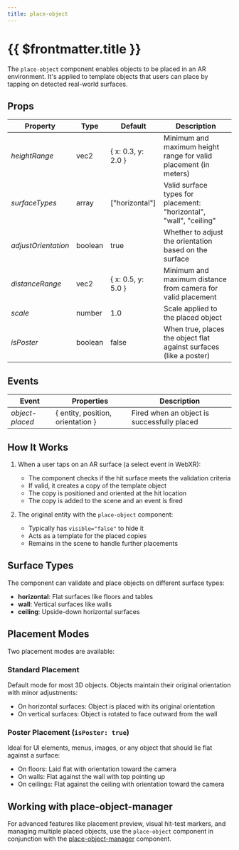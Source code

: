 ```yaml
---
title: place-object
---
```


# {{ $frontmatter.title }}

The `place-object` component enables objects to be placed in an AR environment. It's applied to template objects that users can place by tapping on detected real-world surfaces.

## Props

| Property             | Type                      | Default                    | Description                                                         |
| -------------------- | ------------------------- | -------------------------- | ------------------------------------------------------------------- |
| *heightRange*        | vec2                      | { x: 0.3, y: 2.0 }         | Minimum and maximum height range for valid placement (in meters)     |
| *surfaceTypes*       | array                     | ["horizontal"]             | Valid surface types for placement: "horizontal", "wall", "ceiling"   |
| *adjustOrientation*  | boolean                   | true                       | Whether to adjust the orientation based on the surface              |
| *distanceRange*      | vec2                      | { x: 0.5, y: 5.0 }         | Minimum and maximum distance from camera for valid placement        |
| *scale*              | number                    | 1.0                        | Scale applied to the placed object                                  |
| *isPoster*           | boolean                   | false                      | When true, places the object flat against surfaces (like a poster)  |

## Events

| Event           | Properties                                     | Description                                   |
| --------------- | ---------------------------------------------- | --------------------------------------------- |
| *object-placed* | { entity, position, orientation }              | Fired when an object is successfully placed   |

## How It Works

1. When a user taps on an AR surface (a select event in WebXR):
   - The component checks if the hit surface meets the validation criteria
   - If valid, it creates a copy of the template object
   - The copy is positioned and oriented at the hit location
   - The copy is added to the scene and an event is fired

2. The original entity with the `place-object` component:
   - Typically has `visible="false"` to hide it
   - Acts as a template for the placed copies
   - Remains in the scene to handle further placements

## Surface Types

The component can validate and place objects on different surface types:

- **horizontal**: Flat surfaces like floors and tables
- **wall**: Vertical surfaces like walls
- **ceiling**: Upside-down horizontal surfaces

## Placement Modes

Two placement modes are available:

### Standard Placement

Default mode for most 3D objects. Objects maintain their original orientation with minor adjustments:
- On horizontal surfaces: Object is placed with its original orientation
- On vertical surfaces: Object is rotated to face outward from the wall

### Poster Placement (`isPoster: true`)

Ideal for UI elements, menus, images, or any object that should lie flat against a surface:
- On floors: Laid flat with orientation toward the camera
- On walls: Flat against the wall with top pointing up
- On ceilings: Flat against the ceiling with orientation toward the camera

## Working with place-object-manager

For advanced features like placement preview, visual hit-test markers, and managing multiple placed objects, use the `place-object` component in conjunction with the [place-object-manager](/ar-vr-components/place-object-manager) component.

